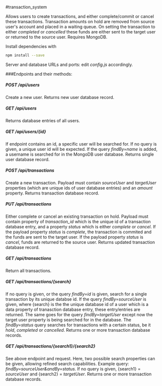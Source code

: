#transaction_system

Allows users to create transactions, and either complete/commit or cancel these transactions. Transaction amounts on hold are removed from source user's account and placed in a waiting queue. On setting the transaction to either *completed* or *cancelled* these funds are either sent to the target user or returned to the source user. Requires MongoDB.

Install dependencies with
```bash
npm install --save
```

Server and database URLs and ports: edit *config.js* accordingly.

###Endpoints and their methods:

##### POST /api/users

Create a new user. Returns new user database record.

##### GET /api/users

Returns database entries of all users.

##### GET /api/users/{id}

If endpoint contains an id, a specific user will be searched for. If no query is given, a unique user id will be expected. If the query *findBy=name* is added, a username is searched for in the MongoDB user database. Returns single user database record.

##### POST /api/transactions

Create a new transaction. Payload must contain *sourceUser* and *targetUser* properties (which are unique ids of user database entries) and an *amount* property.  Returns transaction database record.

##### PUT /api/transactions

Either complete or cancel an existing transaction on hold. Payload must contain property of *transaction_id* which is the unique id of a transaction database entry, and a property *status* which is either *complete* or *cancel*. If the payload property *status* is *complete*, the transaction is commited and the funds are sent to the target user. If the payload property *status* is *cancel*, funds are returned to the source user. Returns updated transaction database record.

##### GET /api/transactions

Return all transactions.

##### GET /api/transactions/{search}

If no query is given, or the query *findBy=id* is given, search for a single transaction by its unique databse id. If the query *findBy=sourceUser* is given, where {search} is the the unique database id of a user which is a data property of tranasction database entry, these entry/entries are returned. The same goes for the query *findBy=targetUser* except now the target user property is being searched for in the database. The *findBy=status* query searches for transactions with a certain status, be it *hold*, *completed* or *cancelled*. Returns one or more transaction database records.

##### GET /api/transactions/{search1}/{search2}

See above endpoint and request. Here, two possible search properties can be given, allowing refined search capabilities. Example query: *findBy=sourceUser&andBy=status*. If no query is given, {search1} = *sourceUser* and {search2} = *targetUser*. Returns one or more transaction database records.
